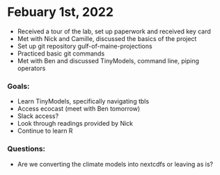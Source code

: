 # Febuary 1st, 2022

* Received a tour of the lab, set up paperwork and received key card
* Met with Nick and Camille, discussed the basics of the project
* Set up git repository gulf-of-maine-projections
* Practiced basic git commands
* Met with Ben and discussed TinyModels, command line, piping operators

### Goals: 
* Learn TinyModels, specifically navigating tbls
* Access ecocast (meet with Ben tomorrow)
* Slack access?
* Look through readings provided by Nick
* Continue to learn R 

### Questions:
* Are we converting the climate models into nextcdfs or leaving as is? 
